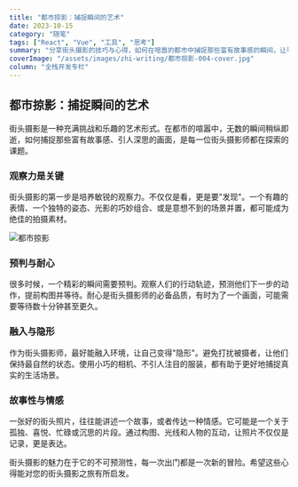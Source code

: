 ```yaml
---
title: "都市掠影：捕捉瞬间的艺术"
date: 2023-10-15
category: "随笔"
tags: ["React", "Vue", "工具", "思考"]
summary: "分享街头摄影的技巧与心得，如何在喧嚣的都市中捕捉那些富有故事感的瞬间，让平凡的场景变得不平凡。"
coverImage: "/assets/images/zhi-writing/都市掠影-004-cover.jpg"
column: "全栈开发专栏"
---
```


## 都市掠影：捕捉瞬间的艺术

街头摄影是一种充满挑战和乐趣的艺术形式。在都市的喧嚣中，无数的瞬间稍纵即逝，如何捕捉那些富有故事感、引人深思的画面，是每一位街头摄影师都在探索的课题。

### 观察力是关键

街头摄影的第一步是培养敏锐的观察力。不仅仅是看，更是要"发现"。一个有趣的表情、一个独特的姿态、光影的巧妙组合、或是意想不到的场景并置，都可能成为绝佳的拍摄素材。

![都市掠影](/assets/images/zhi-writing/都市掠影-004-cover.jpg)

### 预判与耐心

很多时候，一个精彩的瞬间需要预判。观察人们的行动轨迹，预测他们下一步的动作，提前构图并等待。耐心是街头摄影师的必备品质，有时为了一个画面，可能需要等待数十分钟甚至更久。

### 融入与隐形

作为街头摄影师，最好能融入环境，让自己变得"隐形"。避免打扰被摄者，让他们保持最自然的状态。使用小巧的相机、不引人注目的服装，都有助于更好地捕捉真实的生活场景。

### 故事性与情感

一张好的街头照片，往往能讲述一个故事，或者传达一种情感。它可能是一个关于孤独、喜悦、忙碌或沉思的片段。通过构图、光线和人物的互动，让照片不仅仅是记录，更是表达。

街头摄影的魅力在于它的不可预测性，每一次出门都是一次新的冒险。希望这些心得能对您的街头摄影之旅有所启发。
